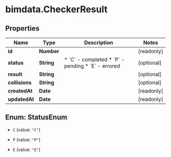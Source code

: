 # bimdata.CheckerResult

## Properties

Name | Type | Description | Notes
------------ | ------------- | ------------- | -------------
**id** | **Number** |  | [readonly] 
**status** | **String** | * &#x60;C&#x60; - completed * &#x60;P&#x60; - pending * &#x60;E&#x60; - errored | [optional] 
**result** | **String** |  | [optional] 
**collisions** | **String** |  | [optional] 
**createdAt** | **Date** |  | [readonly] 
**updatedAt** | **Date** |  | [readonly] 



## Enum: StatusEnum


* `C` (value: `"C"`)

* `P` (value: `"P"`)

* `E` (value: `"E"`)




